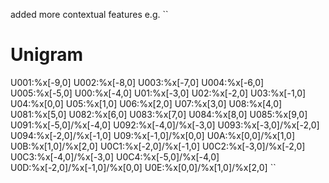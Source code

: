 added more contextual features e.g.
``
# Unigram
U001:%x[-9,0]
U002:%x[-8,0]
U003:%x[-7,0]
U004:%x[-6,0]
U005:%x[-5,0]
U00:%x[-4,0]
U01:%x[-3,0]
U02:%x[-2,0]
U03:%x[-1,0]
U04:%x[0,0]
U05:%x[1,0]
U06:%x[2,0]
U07:%x[3,0]
U08:%x[4,0]
U081:%x[5,0]
U082:%x[6,0]
U083:%x[7,0]
U084:%x[8,0]
U085:%x[9,0]
U091:%x[-5,0]/%x[-4,0]
U092:%x[-4,0]/%x[-3,0]
U093:%x[-3,0]/%x[-2,0]
U094:%x[-2,0]/%x[-1,0]
U09:%x[-1,0]/%x[0,0]
U0A:%x[0,0]/%x[1,0]
U0B:%x[1,0]/%x[2,0]
U0C1:%x[-2,0]/%x[-1,0]
U0C2:%x[-3,0]/%x[-2,0]
U0C3:%x[-4,0]/%x[-3,0]
U0C4:%x[-5,0]/%x[-4,0]
U0D:%x[-2,0]/%x[-1,0]/%x[0,0]
U0E:%x[0,0]/%x[1,0]/%x[2,0]
``
